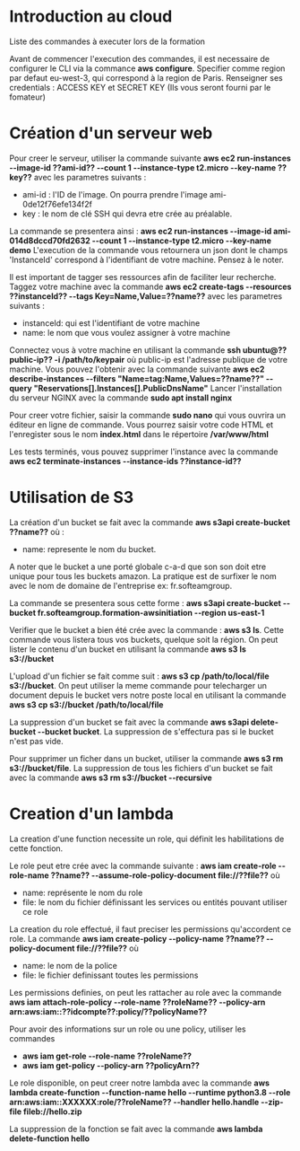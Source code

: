 # Introduction au cloud
Liste des commandes à executer lors de la formation

Avant de commencer l'execution des commandes, il est necessaire de configurer le CLI via la commance **aws configure**.
Specifier comme region par defaut eu-west-3, qui correspond à la region de Paris.
Renseigner ses credentials : ACCESS KEY et SECRET KEY (Ils vous seront fourni par le fomateur)


 # Création d'un serveur web
 Pour creer le serveur, utiliser la commande suivante 
 **aws ec2 run-instances --image-id ??ami-id?? --count 1 --instance-type t2.micro --key-name ??key??** 
 avec les parametres suivants : 
 * ami-id : l'ID de l'image. On pourra prendre l'image ami-0de12f76efe134f2f
 * key : le nom de clé SSH qui devra etre crée au préalable.
 
 La commande se presentera ainsi : **aws ec2 run-instances --image-id ami-014d8dccd70fd2632 --count 1 --instance-type t2.micro --key-name demo**
 L'execution de la commande vous retournera un json dont le champs 'InstanceId' correspond à l'identifiant de votre machine. Pensez à le noter.
 
 Il est important de tagger ses ressources afin de faciliter leur recherche. Taggez votre machine avec la commande 
 **aws ec2 create-tags --resources ??instanceId?? --tags Key=Name,Value=??name??**
 avec les parametres suivants :
 * instanceId: qui est l'identifiant de votre machine
 * name: le nom que vous voulez assigner à votre machine
 
 Connectez vous à votre machine en utilisant la commande **ssh ubuntu@??public-ip?? -i /path/to/keypair** où public-ip est l'adresse publique de votre machine.
 Vous pouvez l'obtenir avec la commande suivante **aws ec2 describe-instances --filters "Name=tag:Name,Values=??name??" --query "Reservations[].Instances[].PublicDnsName"**
 Lancer l'installation du serveur NGINX avec la commande **sudo apt install nginx**
 
 Pour creer votre fichier, saisir la commande **sudo nano** qui vous ouvrira un éditeur en ligne de commande. Vous pourrez saisir votre code HTML et l'enregister sous le nom **index.html** dans le répertoire **/var/www/html**
 
 Les tests terminés, vous pouvez supprimer l'instance avec la commande **aws ec2 terminate-instances --instance-ids ??instance-id??**

 # Utilisation de S3
 La création d'un bucket se fait avec la commande **aws s3api create-bucket ??name??** où :
 * name: represente le nom du bucket. 
 
 A noter que le bucket a une porté globale c-a-d que son son doit etre unique pour tous les buckets amazon. La pratique est de surfixer le nom avec le nom de domaine de l'entreprise ex: fr.softeamgroup.
 
 La commande se presentera sous cette forme : **aws s3api create-bucket --bucket fr.softeamgroup.formation-awsinitiation --region us-east-1**
 
 Verifier que le bucket a bien été crée avec la commande : **aws s3 ls**. Cette commande vous listera tous vos buckets, quelque soit la région. On peut lister le contenu d'un bucket en utilisant la commande **aws s3 ls s3://bucket**
 
 L'upload d'un fichier se fait comme suit : **aws s3 cp /path/to/local/file s3://bucket**.
 On peut utiliser la meme commande pour telecharger un document depuis le bucket vers notre poste local en utilisant la commande **aws s3 cp s3://bucket /path/to/local/file**
 
 La suppression d'un bucket se fait avec la commande **aws s3api delete-bucket --bucket bucket**. La suppression de s'effectura pas si le bucket n'est pas vide.
 
 Pour supprimer un ficher dans un bucket, utiliser la commande **aws s3 rm s3://bucket/file**. La suppression de tous les fichiers d'un bucket se fait avec la commande **aws s3 rm s3://bucket --recursive**
 
 # Creation d'un lambda
 La creation d'une function necessite un role, qui définit les habilitations de cette fonction.
 
 Le role peut etre crée avec la commande suivante : **aws iam create-role --role-name ??name?? --assume-role-policy-document file://??file??** où
 * name: représente le nom du role
 * file: le nom du fichier définissant les services ou entités pouvant utiliser ce role
 
 La creation du role effectué, il faut preciser les permissions qu'accordent ce role.
 La commande **aws iam create-policy --policy-name ??name?? --policy-document file://??file??** où
 * name: le nom de la police
 * file: le fichier definissant toutes les permissions
 
 Les permissions definies, on peut les rattacher au role avec la commande **aws iam attach-role-policy --role-name ??roleName?? --policy-arn arn:aws:iam::??idcompte??:policy/??policyName??**
 
 Pour avoir des informations sur un role ou une policy, utiliser les commandes 
 * **aws iam get-role --role-name ??roleName??**
 * **aws iam get-policy --policy-arn ??policyArn??**
 
 Le role disponible, on peut creer notre lambda avec la commande **aws lambda create-function --function-name hello --runtime python3.8 --role arn:aws:iam::XXXXXX:role/??roleName?? --handler hello.handle --zip-file fileb://hello.zip**
 
 La suppression de la fonction se fait avec la commande **aws lambda delete-function hello**
 
